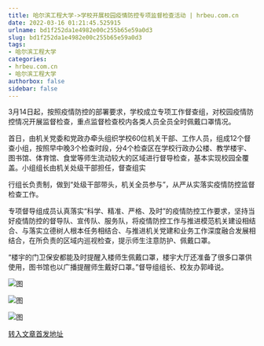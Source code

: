 ```yaml
---
title: 哈尔滨工程大学->学校开展校园疫情防控专项监督检查活动 | hrbeu.com.cn
date: 2022-03-16 01:21:45.525915
urlname: bd1f252da1e4982e00c255b65e59a0d3
slug: bd1f252da1e4982e00c255b65e59a0d3
tags: 
- 哈尔滨工程大学
categories:
- hrbeu.com.cn
- 哈尔滨工程大学
authorbox: false
sidebar: false
---
```

3月14日起，按照疫情防控的部署要求，学校成立专项工作督查组，对校园疫情防控情况开展监督检查，重点监督检查校内各类人员全员全时佩戴口罩情况。

首日，由机关党委和党政办牵头组织学校60位机关干部、工作人员，组成12个督查小组，按照早中晚3个检查时段，分4个检查区在学校行政办公楼、教学楼宇、图书馆、体育馆、食堂等师生流动较大的区域进行督导检查，基本实现校园全覆盖。小组组长由机关处级干部担任，督查组实
<!--more-->
行组长负责制，做到“处级干部带头，机关全员参与”，从严从实落实疫情防控监督检查工作。

专项督导组成员认真落实“科学、精准、严格、及时”的疫情防控工作要求，坚持当好疫情防控的督导队、宣传队、服务队，将疫情防控工作与推进模范机关建设相结合、与落实立德树人根本任务相结合、与推进机关党建和业务工作深度融合发展相结合，在所负责的区域内巡视检查，提示师生注意防护、佩戴口罩。

“楼宇的门卫保安都能及时提醒入楼师生佩戴口罩，楼宇大厅还准备了很多口罩供使用，图书馆也以广播提醒师生戴好口罩。”督导组组长、校友办郭峰说。

![图](http://gongxue.cn/__local/5/BC/7A/D570D94FB5C8CC8E3D91BF7E3C8_7EF8DDF5_16F73.jpg)

![图](http://gongxue.cn/__local/0/33/1E/C9B22794F6F1230CB7274D10FE1_45D1DB92_C835.jpg)

![图](http://gongxue.cn/__local/8/36/60/9A3109A36A8CEFD54AAF81B5BA1_1EABF5EA_22A4D.jpg)

[转入文章首发地址](http://gongxue.cn/info/1141/69883.htm)